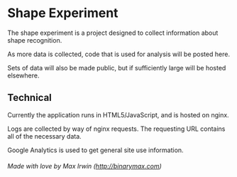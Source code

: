# Shape Experiment

The shape experiment is a project designed to collect information about shape recognition.

As more data is collected, code that is used for analysis will be posted here.

Sets of data will also be made public, but if sufficiently large will be hosted elsewhere. 

## Technical

Currently the application runs in HTML5/JavaScript, and is hosted on nginx.

Logs are collected by way of nginx requests.  The requesting URL contains all of the necessary data.

Google Analytics is used to get general site use information.

###### *Made with love by Max Irwin (http://binarymax.com)* 
